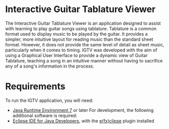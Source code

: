 Interactive Guitar Tablature Viewer
====
The Interactive Guitar Tablature Viewer is an application designed to assist with learning to play guitar songs using tablature. Tablature is a common format used to display music to be played by the guitar. It provides a simpler, more intuitive layout for reading music than the standard sheet format. However, it does not provide the same level of detail as sheet music, particularly when it comes to timing. IGTV was developed with the aim of using a Graphical User Interface to provide a dynamic view of Guitar Tablature, teaching a song in an intuitive manner without having to sacrifice any of a song's information in the process.

Requirements
==
To run the IGTV application, you will need:
  * [Java Runtime Environment 7](http://www.oracle.com/technetwork/java/javase/downloads/java-se-jre-7-download-432155.html) or later
For development, the following additional software is required:
  * [Eclipse IDE for Java Developers](https://www.eclipse.org/downloads/packages/eclipse-ide-java-developers/keplersr2), with the [e(fx)clipse](http://www.eclipse.org/efxclipse/index.html) plugin installed
